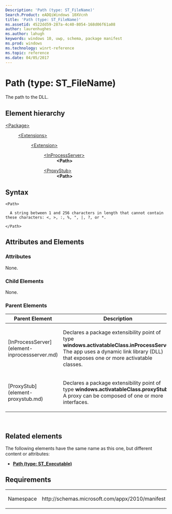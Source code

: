 ```yaml
---
Description: 'Path (type: ST_FileName)'
Search.Product: eADQiWindows 10XVcnh
title: 'Path (type: ST_FileName)'
ms.assetid: 4522dd59-287a-4c40-8054-168d06f61a08
author: laurenhughes
ms.author: lahugh
keywords: windows 10, uwp, schema, package manifest
ms.prod: windows
ms.technology: winrt-reference
ms.topic: reference
ms.date: 04/05/2017
---
```


# Path (type: ST_FileName)


The path to the DLL.

## Element hierarchy

<dl>
<dt><a href="element-package.md">&lt;Package&gt;</a></dt>
<dd>
<dl>
<dt><a href="element-extensions.md">&lt;Extensions&gt;</a></dt>
<dd>
<dl>
<dt><a href="element-extension.md">&lt;Extension&gt;</a></dt>
<dd>
<dl>
<dt><a href="element-inprocessserver.md">&lt;InProcessServer&gt;</a></dt>
<dd><b>&lt;Path&gt;</b></dd>
</dl>
<dl>
<dt><a href="element-proxystub.md">&lt;ProxyStub&gt;</a></dt>
<dd><b>&lt;Path&gt;</b></dd>
</dl>
</dd>
</dl>
</dd>
</dl>
</dd>
</dl>

## Syntax

``` syntax
<Path>

  A string between 1 and 256 characters in length that cannot contain these characters: <, >, :, %, ", |, ?, or *.

</Path>
```

## Attributes and Elements


### Attributes

None.

### Child Elements

None.

### Parent Elements

<table>
<colgroup>
<col width="50%" />
<col width="50%" />
</colgroup>
<thead>
<tr class="header">
<th>Parent Element</th>
<th>Description</th>
</tr>
</thead>
<tbody>
<tr class="odd">
<td>[InProcessServer](element-inprocessserver.md)</td>
<td><p>Declares a package extensibility point of type <strong>windows.activatableClass.inProcessServer</strong>. The app uses a dynamic link library (DLL) that exposes one or more activatable classes.</p></td>
</tr>
<tr class="even">
<td>[ProxyStub](element-proxystub.md)</td>
<td><p>Declares a package extensibility point of type <strong>windows.activatableClass.proxyStub</strong>. A proxy can be composed of one or more interfaces.</p></td>
</tr>
</tbody>
</table>

 

## Related elements


The following elements have the same name as this one, but different content or attributes:

-   **[Path (type: ST_Executable)](element-1-path.md)**

## Requirements

<table>
<colgroup>
<col width="50%" />
<col width="50%" />
</colgroup>
<tbody>
<tr class="odd">
<td><p>Namespace</p></td>
<td><p>http://schemas.microsoft.com/appx/2010/manifest</p></td>
</tr>
</tbody>
</table>

 

 



